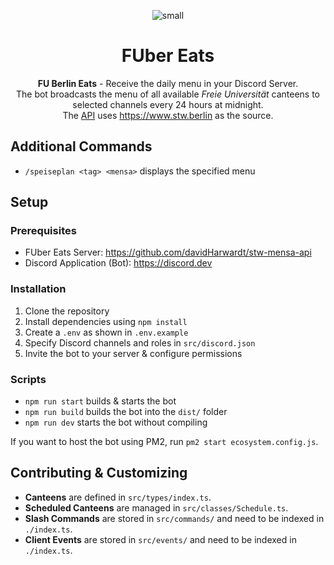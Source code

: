 <div align="center">

![small](https://github.com/ppauel/fuber-eats/assets/82803315/95e67491-769f-46b6-b146-0dbd16727b79)
  
# FUber Eats

**FU Berlin Eats** - Receive the daily menu in your Discord Server. \
The bot broadcasts the menu of all available *Freie Universität* canteens to selected channels every 24 hours at midnight. \
The [API](https://github.com/davidHarwardt/stw-mensa-api) uses https://www.stw.berlin as the source.

</div>

## Additional Commands
* `/speiseplan <tag> <mensa>` displays the specified menu

## Setup

### Prerequisites
* FUber Eats Server: https://github.com/davidHarwardt/stw-mensa-api
* Discord Application (Bot): https://discord.dev

### Installation

1. Clone the repository
2. Install dependencies using `npm install`
3. Create a `.env` as shown in `.env.example`
4. Specify Discord channels and roles in `src/discord.json`
5. Invite the bot to your server & configure permissions

### Scripts
* `npm run start` builds & starts the bot
* `npm run build` builds the bot into the `dist/` folder
* `npm run dev` starts the bot without compiling

If you want to host the bot using PM2, run `pm2 start ecosystem.config.js`.

## Contributing & Customizing
* **Canteens** are defined in `src/types/index.ts`.
* **Scheduled Canteens** are managed in `src/classes/Schedule.ts`.
* **Slash Commands** are stored in `src/commands/` and need to be indexed in `./index.ts`.
* **Client Events** are stored in `src/events/` and need to be indexed in `./index.ts`.
